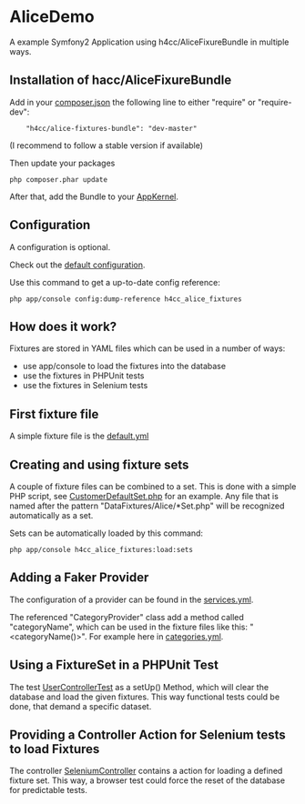 AliceDemo
=========

A example Symfony2 Application using h4cc/AliceFixureBundle in multiple ways.


## Installation of hacc/AliceFixureBundle

Add in your [composer.json](composer.json) the following line to either "require" or "require-dev":
```
    "h4cc/alice-fixtures-bundle": "dev-master"
```
(I recommend to follow a stable version if available)

Then update your packages
```
php composer.phar update
```

After that, add the Bundle to your [AppKernel](app/AppKernel.php).


## Configuration

A configuration is optional.

Check out the [default configuration](app/config/config_dev.yml).

Use this command to get a up-to-date config reference:
```
php app/console config:dump-reference h4cc_alice_fixtures
```
## How does it work?

Fixtures are stored in YAML files which can be used in a number of ways:

* use app/console to load the fixtures into the database
* use the fixtures in PHPUnit tests
* use the fixtures in Selenium tests


## First fixture file

A simple fixture file is the [default.yml](src/h4cc/AliceCustomerBundle/DataFixtures/Alice/default.yml)

## Creating and using fixture sets

A couple of fixture files can be combined to a set. This is done with a simple PHP script, see [CustomerDefaultSet.php](https://github.com/h4cc/AliceDemo/blob/master/src/h4cc/AliceCustomerBundle/DataFixtures/Alice/CustomerDefaultSet.php) for an example. Any file that is named after the pattern "DataFixtures/Alice/*Set.php" will be recognized automatically as a set.

Sets can be automatically loaded by this command:
```
php app/console h4cc_alice_fixtures:load:sets
```

## Adding a Faker Provider

The configuration of a provider can be found in the [services.yml](src/h4cc/AliceDemoBundle/Resources/config/services.yml).

The referenced "CategoryProvider" class add a method called "categoryName", which can be used in the fixture files like this: "<categoryName()>". For example here in [categories.yml](src/h4cc/AliceDemoBundle/DataFixtures/Alice/categories.yml).


## Using a FixtureSet in a PHPUnit Test

The test [UserControllerTest](src/h4cc/AliceDemoBundle/Tests/Controller/UserControllerTest.php) as a setUp() Method, which will clear the database and load the given fixtures.
This way functional tests could be done, that demand a specific dataset.

## Providing a Controller Action for Selenium tests to load Fixtures

The controller [SeleniumController](src/h4cc/AliceDemoBundle/Controller/SeleniumController.php) contains a action for loading a defined fixture set.
This way, a browser test could force the reset of the database for predictable tests.


